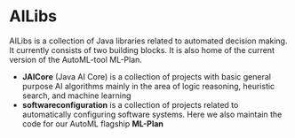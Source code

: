 # AILibs
AILibs is a collection of Java libraries related to automated decision making. It currently consists of two building blocks. It is also home of the current version of the AutoML-tool ML-Plan.

* **JAICore** (Java AI Core) is a collection of projects with basic general purpose AI algorithms mainly in the area of logic reasoning, heuristic search, and machine learning
* **softwareconfiguration** is a collection of projects related to automatically configuring software systems. Here we also maintain the code for our AutoML flagship **ML-Plan**
